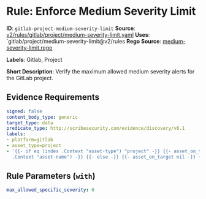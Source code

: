 # Rule: Enforce Medium Severity Limit

**ID**: `gitlab-project-medium-severity-limit`
**Source**: [v2/rules/gitlab/project/medium-severity-limit.yaml](https://github.com/scribe-public/sample-policies/v2/rules/gitlab/project/medium-severity-limit.yaml)
**Uses**: `gitlab/project/medium-severity-limit@v2/rules
**Rego Source**: [medium-severity-limit.rego](https://github.com/scribe-public/sample-policies/v2/rules/gitlab/project/medium-severity-limit.rego)

**Labels**: Gitlab, Project

**Short Description**: Verify the maximum allowed medium severity alerts for the GitLab project.

## Evidence Requirements

```yaml
signed: false
content_body_type: generic
target_type: data
predicate_type: http://scribesecurity.com/evidence/discovery/v0.1
labels:
- platform=gitlab
- asset_type=project
- '{{- if eq (index .Context "asset-type") "project" -}} {{- asset_on_target (index
  .Context "asset-name") -}} {{- else -}} {{- asset_on_target nil -}} {{- end -}}'
```
## Rule Parameters (`with`)

```yaml
max_allowed_specific_severity: 0
```
